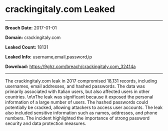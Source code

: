 # crackingitaly.com Leaked

------------
**Breach Date:** 2017-01-01

**Domain:** crackingitaly.com

**Leaked Count:** 18131

**Leaked Info:** username,email,password,ip

**Download:** https://9ghz.com/breach/crackingitaly.com_32414a

------------
The crackingitaly.com leak in 2017 compromised 18,131 records, including usernames, email addresses, and hashed passwords. The data was primarily associated with Italian users, but also affected users in other countries. \n\nThe leak was significant because it exposed the personal information of a large number of users. The hashed passwords could potentially be cracked, allowing attackers to access user accounts. The leak also included sensitive information such as names, addresses, and phone numbers. The incident highlighted the importance of strong password security and data protection measures.
